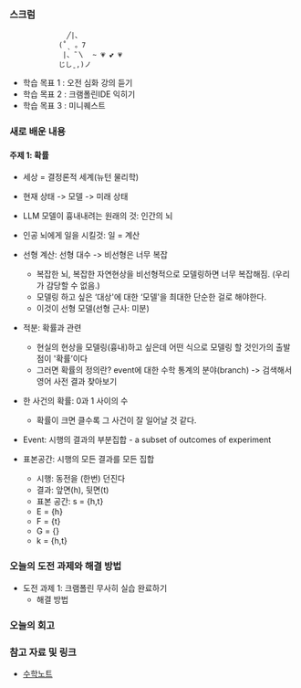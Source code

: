 ### 스크럼


                  ╱|、
                (˚ˎ 。7
                 |、˜〵  ~ 💗 💕 💗 
                じしˍ,)ノ


- 학습 목표 1 : 오전 심화 강의 듣기  
- 학습 목표 2 : 크램폴린IDE 익히기
- 학습 목표 3 : 미니퀘스트

### 새로 배운 내용
#### 주제 1: **확률**
* 세상 = 결정론적 세계(뉴턴 물리학)
* 현재 상태 -> 모델 -> 미래 상태

* LLM 모델이 흉내내려는 원래의 것: 인간의 뇌
* 인공 뇌에게 일을 시킬것: 일 = 계산
* 선형 계산: 선형 대수 -> 비선형은 너무 복잡

	* 복잡한 뇌, 복잡한 자연현상을 비선형적으로 모델링하면 너무 복잡해짐. (우리가 감당할 수 없음.) 
	* 모델링 하고 싶은 ‘대상'에 대한 ‘모델'을 최대한 단순한 걸로 해야한다. 
	* 이것이 선형 모델(선형 근사: 미분)

* 적분: 확률과 관련
	* 현실의 현상을 모델링(흉내)하고 싶은데 어떤 식으로 모델링 할 것인가의 출발점이 '확률’이다
	* 그러면 확률의 정의란? event에 대한 수학 통계의 분야(branch)  -> 검색해서 영어 사전 결과 찾아보기
* 한 사건의 확률: 0과 1 사이의 수
	* 확률이 크면 클수록 그 사건이 잘 일어날 것 같다.
* Event: 시행의 결과의 부분집합 - a subset of outcomes of experiment
* 표본공간: 시행의 모든 결과를 모든 집합
	* 시행: 동전을 (한번) 던진다
	* 결과: 앞면(h), 뒷면(t)
	* 표본 공간: s = {h,t}
	* E = {h}
	* F = {t}
	* G = {}
	* k = {h,t}

### 오늘의 도전 과제와 해결 방법
- 도전 과제 1: 크램폴린 무사히 실습 완료하기
	* 해결 방법

### 오늘의 회고

### 참고 자료 및 링크
- [수학노트](https://iasandcb.netlify.app/site/tech/kdt-pangyo-ai-2/2025-02-12)

